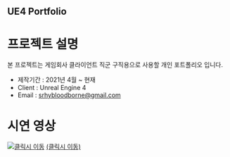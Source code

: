 ## UE4 Portfolio
# 프로젝트 설명
본 프로젝트는 게임회사 클라이언트 직군 구직용으로 사용할 개인 포트폴리오 입니다.
  - 제작기간 : 2021년 4월 ~ 현재
  - Client : Unreal Engine 4
  - Email : srhybloodborne@gmail.com

# 시연 영상
[![클릭시 이동](https://img.youtube.com/vi/yQ7s03Cm2_I/0.jpg)](https://https://youtu.be/yQ7s03Cm2_I)
[(클릭시 이동)](https://youtu.be/yQ7s03Cm2_I)
